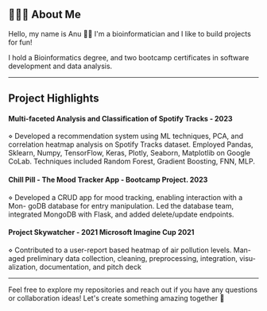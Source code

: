 ## 👩🏻‍💻 About Me

Hello, my name is Anu 👋🏻 
I'm a bioinformatician and I like to build projects for fun!

I hold a Bioinformatics degree, and two bootcamp certificates in software development and data analysis. 

---
## Project Highlights

#### Multi-faceted Analysis and Classification of Spotify Tracks - 2023
⋄ Developed a recommendation system using ML techniques, PCA, and
correlation heatmap analysis on Spotify Tracks dataset. Employed Pandas,
Sklearn, Numpy, TensorFlow, Keras, Plotly, Seaborn, Matplotlib on Google
CoLab. Techniques included Random Forest, Gradient Boosting, FNN, MLP.

#### Chill Pill - The Mood Tracker App - Bootcamp Project. 2023
⋄ Developed a CRUD app for mood tracking, enabling interaction with a Mon-
goDB database for entry manipulation. Led the database team, integrated
MongoDB with Flask, and added delete/update endpoints.

#### Project Skywatcher - 2021 Microsoft Imagine Cup 2021
⋄ Contributed to a user-report based heatmap of air pollution levels. Man-
aged preliminary data collection, cleaning, preprocessing, integration, visu-
alization, documentation, and pitch deck

---

Feel free to explore my repositories and reach out if you have any questions or collaboration ideas! Let's create something amazing together 🚀
